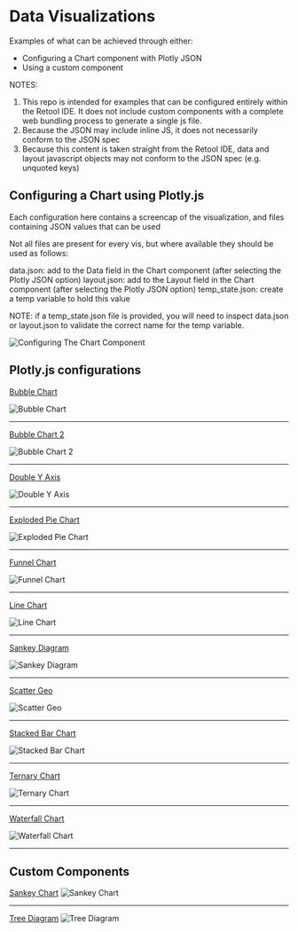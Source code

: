 # Data Visualizations

Examples of what can be achieved through either:
- Configuring a Chart component with Plotly JSON
- Using a custom component

NOTES: 
1. This repo is intended for examples that can be configured entirely within the Retool IDE. It does not include custom components with a complete web bundling process to generate a single js file.
2. Because the JSON may include inline JS, it does not necessarily conform to the JSON spec
3. Because this content is taken straight from the Retool IDE, data and layout javascript objects may not conform to the JSON spec (e.g. unquoted keys)

## Configuring a Chart using Plotly.js

Each configuration here contains a screencap of the visualization, and files containing JSON values that can be used

Not all files are present for every vis, but where available they should be used as follows:

data.json: add to the Data field in the Chart component (after selecting the Plotly JSON option)
layout.json: add to the Layout field in the Chart component (after selecting the Plotly JSON option)
temp_state.json: create a temp variable to hold this value

NOTE: if a temp_state.json file is provided, you will need to inspect data.json or layout.json to validate the correct name for the temp variable.

![Configuring The Chart Component](docs/configuring_a_plotly_chart.png)

## Plotly.js configurations

[Bubble Chart](plotly_component/bubble_chart/)

![Bubble Chart](plotly_component/bubble_chart/bubble_chart.png)
___

[Bubble Chart 2](plotly_component/bubble_chart_2/)

![Bubble Chart 2](plotly_component/bubble_chart_2/bubble_chart_2.png)
___
[Double Y Axis](plotly_component/double_y_axis/)

![Double Y Axis](plotly_component/double_y_axis/double_y_axis.png)
___
[Exploded Pie Chart](plotly_component/exploded_pie_chart/)

![Exploded Pie Chart](plotly_component/exploded_pie_chart/exploded_pie_chart.png)
___
[Funnel Chart](plotly_component/funnel_chart/)

![Funnel Chart](plotly_component/funnel_chart/funnel_chart.png)
___
[Line Chart](plotly_component/line_chart/)

![Line Chart](plotly_component/line_chart/line_chart.png)
___
[Sankey Diagram](plotly_component/sankey_diagram/)

![Sankey Diagram](plotly_component/sankey_diagram/plotly_sankey_diagram.gif)
___
[Scatter Geo](plotly_component/scattergeo/)

![Scatter Geo](plotly_component/scattergeo/scattergeo.png)
___
[Stacked Bar Chart](plotly_component/stacked_bar_chart/)

![Stacked Bar Chart](plotly_component/stacked_bar_chart/stacked_bar_chart.png)
___
[Ternary Chart](plotly_component/ternary_chart/)

![Ternary Chart](plotly_component/ternary_chart/ternary_chart.png)
___
[Waterfall Chart](plotly_component/waterfall_chart/)

![Waterfall Chart](plotly_component/waterfall_chart/waterfall_chart.png)
___

## Custom Components

[Sankey Chart](custom_component/sankey_chart/)
![Sankey Chart](custom_component/sankey_chart/sankey_chart.png)
___
[Tree Diagram](custom_component/tree_diagram/)
![Tree Diagram](custom_component/tree_diagram/tree_diagram.png)

